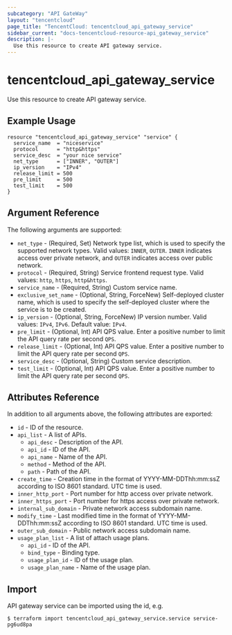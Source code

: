 ```yaml
---
subcategory: "API GateWay"
layout: "tencentcloud"
page_title: "TencentCloud: tencentcloud_api_gateway_service"
sidebar_current: "docs-tencentcloud-resource-api_gateway_service"
description: |-
  Use this resource to create API gateway service.
---
```


# tencentcloud_api_gateway_service

Use this resource to create API gateway service.

## Example Usage

```hcl
resource "tencentcloud_api_gateway_service" "service" {
  service_name  = "niceservice"
  protocol      = "http&https"
  service_desc  = "your nice service"
  net_type      = ["INNER", "OUTER"]
  ip_version    = "IPv4"
  release_limit = 500
  pre_limit     = 500
  test_limit    = 500
}
```

## Argument Reference

The following arguments are supported:

* `net_type` - (Required, Set) Network type list, which is used to specify the supported network types. Valid values: `INNER`, `OUTER`. `INNER` indicates access over private network, and `OUTER` indicates access over public network.
* `protocol` - (Required, String) Service frontend request type. Valid values: `http`, `https`, `http&https`.
* `service_name` - (Required, String) Custom service name.
* `exclusive_set_name` - (Optional, String, ForceNew) Self-deployed cluster name, which is used to specify the self-deployed cluster where the service is to be created.
* `ip_version` - (Optional, String, ForceNew) IP version number. Valid values: `IPv4`, `IPv6`. Default value: `IPv4`.
* `pre_limit` - (Optional, Int) API QPS value. Enter a positive number to limit the API query rate per second `QPS`.
* `release_limit` - (Optional, Int) API QPS value. Enter a positive number to limit the API query rate per second `QPS`.
* `service_desc` - (Optional, String) Custom service description.
* `test_limit` - (Optional, Int) API QPS value. Enter a positive number to limit the API query rate per second `QPS`.

## Attributes Reference

In addition to all arguments above, the following attributes are exported:

* `id` - ID of the resource.
* `api_list` - A list of APIs.
  * `api_desc` - Description of the API.
  * `api_id` - ID of the API.
  * `api_name` - Name of the API.
  * `method` - Method of the API.
  * `path` - Path of the API.
* `create_time` - Creation time in the format of YYYY-MM-DDThh:mm:ssZ according to ISO 8601 standard. UTC time is used.
* `inner_http_port` - Port number for http access over private network.
* `inner_https_port` - Port number for https access over private network.
* `internal_sub_domain` - Private network access subdomain name.
* `modify_time` - Last modified time in the format of YYYY-MM-DDThh:mm:ssZ according to ISO 8601 standard. UTC time is used.
* `outer_sub_domain` - Public network access subdomain name.
* `usage_plan_list` - A list of attach usage plans.
  * `api_id` - ID of the API.
  * `bind_type` - Binding type.
  * `usage_plan_id` - ID of the usage plan.
  * `usage_plan_name` - Name of the usage plan.


## Import

API gateway service can be imported using the id, e.g.

```
$ terraform import tencentcloud_api_gateway_service.service service-pg6ud8pa
```

